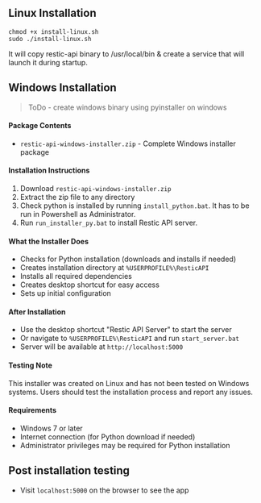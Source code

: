 ## Linux Installation

```
chmod +x install-linux.sh
sudo ./install-linux.sh 
```

It will copy restic-api binary to /usr/local/bin & create a service that will launch it during startup. 


## Windows Installation 

> ToDo - create windows binary using pyinstaller on windows 

#### Package Contents
- `restic-api-windows-installer.zip` - Complete Windows installer package

#### Installation Instructions
1. Download `restic-api-windows-installer.zip`
2. Extract the zip file to any directory
3. Check python is installed by running `install_python.bat`. It has to be run in Powershell as Administrator.
4. Run `run_installer_py.bat` to install Restic API server. 

#### What the Installer Does
- Checks for Python installation (downloads and installs if needed)
- Creates installation directory at `%USERPROFILE%\ResticAPI`
- Installs all required dependencies
- Creates desktop shortcut for easy access
- Sets up initial configuration

#### After Installation
- Use the desktop shortcut "Restic API Server" to start the server
- Or navigate to `%USERPROFILE%\ResticAPI` and run `start_server.bat`
- Server will be available at `http://localhost:5000`

#### Testing Note
This installer was created on Linux and has not been tested on Windows systems. 
Users should test the installation process and report any issues.

#### Requirements
- Windows 7 or later
- Internet connection (for Python download if needed)
- Administrator privileges may be required for Python installation

## Post installation testing 
- Visit `localhost:5000` on the browser to see the app
